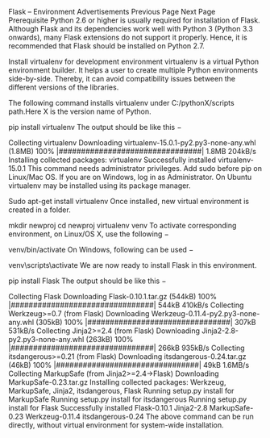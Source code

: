 

Flask – Environment
Advertisements
 Previous Page Next Page  
Prerequisite
Python 2.6 or higher is usually required for installation of Flask. Although Flask and its dependencies work well with Python 3 (Python 3.3 onwards), many Flask extensions do not support it properly. Hence, it is recommended that Flask should be installed on Python 2.7.

Install virtualenv for development environment
virtualenv is a virtual Python environment builder. It helps a user to create multiple Python environments side-by-side. Thereby, it can avoid compatibility issues between the different versions of the libraries.

The following command installs virtualenv under C:/pythonX/scripts path.Here X is the version name of Python.

pip install virtualenv
The output should be like this −

Collecting virtualenv
  Downloading virtualenv-15.0.1-py2.py3-none-any.whl (1.8MB)
    100% |################################| 1.8MB 204kB/s
Installing collected packages: virtualenv
Successfully installed virtualenv-15.0.1
This command needs administrator privileges. Add sudo before pip on Linux/Mac OS. If you are on Windows, log in as Administrator. On Ubuntu virtualenv may be installed using its package manager.

Sudo apt-get install virtualenv
Once installed, new virtual environment is created in a folder.

mkdir newproj
cd newproj
virtualenv venv
To activate corresponding environment, on Linux/OS X, use the following −

venv/bin/activate
On Windows, following can be used −

venv\scripts\activate
We are now ready to install Flask in this environment.

pip install Flask
The output should be like this −

Collecting Flask
  Downloading Flask-0.10.1.tar.gz (544kB)
    100% |################################| 544kB 410kB/s
Collecting Werkzeug>=0.7 (from Flask)
  Downloading Werkzeug-0.11.4-py2.py3-none-any.whl (305kB)
    100% |################################| 307kB 531kB/s
Collecting Jinja2>=2.4 (from Flask)
  Downloading Jinja2-2.8-py2.py3-none-any.whl (263kB)
    100% |################################| 266kB 935kB/s
Collecting itsdangerous>=0.21 (from Flask)
  Downloading itsdangerous-0.24.tar.gz (46kB)
    100% |################################| 49kB 1.6MB/s
Collecting MarkupSafe (from Jinja2>=2.4->Flask)
  Downloading MarkupSafe-0.23.tar.gz
Installing collected packages: Werkzeug, MarkupSafe, Jinja2, itsdangerous, Flask
  Running setup.py install for MarkupSafe
  Running setup.py install for itsdangerous
  Running setup.py install for Flask
Successfully installed Flask-0.10.1 Jinja2-2.8 MarkupSafe-0.23 Werkzeug-0.11.4 itsdangerous-0.24
The above command can be run directly, without virtual environment for system-wide installation.
